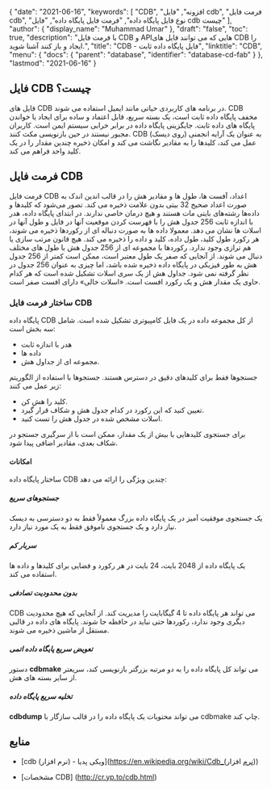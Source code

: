 {
  "date": "2021-06-16",
  "keywords": [
"CDB",
"افزونه",
"فایل cdb",
"فرمت فایل cdb",
"نوع فایل پایگاه داده",
"فرمت فایل پایگاه داده",
"فایل cdb چیست"
],
  "author": {
    "display_name": "Muhammad Umar"
},
  "draft": "false",
  "toc": true,
  "description": "با فرمت فایل CDB و APIهایی که می توانند فایل های CDB را ایجاد و باز کنند آشنا شوید.",
  "title": "CDB - فایل پایگاه داده ثابت",
  "linktitle": "CDB",
  "menu": {
    "docs": {
      "parent": "database",
      "identifier": "database-cd-fab"
}
},
  "lastmod": "2021-06-16"
}

## فایل CDB چیست؟
فایل های CDB در برنامه های کاربردی حیاتی مانند ایمیل استفاده می شوند. CDB مخفف پایگاه داده ثابت است، یک بسته سریع، قابل اعتماد و ساده برای ایجاد یا خواندن پایگاه های داده ثابت. جایگزینی پایگاه داده در برابر خرابی سیستم ایمن است. کاربران مجبور نیستند در حین بازنویسی مکث کنند. CDB به عنوان یک آرایه انجمنی (روی دیسک) عمل می کند، کلیدها را به مقادیر نگاشت می کند و امکان ذخیره چندین مقدار را در یک کلید واحد فراهم می کند.

## فرمت فایل CDB

فرمت فایل CDB اعداد، آفست ها، طول ها و مقادیر هش را در قالب اندین اندک به صورت اعداد صحیح 32 بیتی بدون علامت ذخیره می کند. تصور می‌شود که کلیدها و داده‌ها رشته‌های بایتی مات هستند و هیچ درمان خاصی ندارند. در ابتدای پایگاه داده، هدر با اندازه ثابت 256 جدول هش را با فهرست کردن موقعیت آنها در فایل و طول آنها در اسلات ها نشان می دهد. معمولا داده ها به صورت دنباله ای از رکوردها ذخیره می شوند، هر رکورد طول کلید، طول داده، کلید و داده را ذخیره می کند. هیچ قانون مرتب سازی یا هم ترازی وجود ندارد. رکوردها با مجموعه ای از 256 جدول هش با طول های مختلف دنبال می شوند. از آنجایی که صفر یک طول معتبر است، ممکن است کمتر از 256 جدول هش به طور فیزیکی در پایگاه داده ذخیره شده باشد، اما چیزی به عنوان 256 جدول در نظر گرفته نمی شود. جداول هش از یک سری اسلات تشکیل شده است که هر کدام حاوی یک مقدار هش و یک رکورد افست است. «اسلات خالی» دارای افست صفر است.

### ساختار فرمت فایل CDB

پایگاه داده CDB از کل مجموعه داده در یک فایل کامپیوتری تشکیل شده است. شامل سه بخش است:
- هدر با اندازه ثابت
- داده ها
- مجموعه ای از جداول هش.

جستجوها فقط برای کلیدهای دقیق در دسترس هستند. جستجوها با استفاده از الگوریتم زیر عمل می کنند:

- کلید را هش کن.
- تعیین کنید که این رکورد در کدام جدول هش و شکاف قرار گیرد.
- اسلات مشخص شده در جدول هش را تست کنید.

برای جستجوی کلیدهایی با بیش از یک مقدار، ممکن است با از سرگیری جستجو در شکاف بعدی، مقادیر اضافی پیدا شود.

#### امکانات

ساختار پایگاه داده CDB چندین ویژگی را ارائه می دهد:

##### جستجوهای سریع
یک جستجوی موفقیت آمیز در یک پایگاه داده بزرگ معمولاً فقط به دو دسترسی به دیسک نیاز دارد و یک جستجوی ناموفق فقط به یک مورد نیاز دارد.
##### سربار کم
یک پایگاه داده از 2048 بایت، 24 بایت در هر رکورد و فضایی برای کلیدها و داده ها استفاده می کند.
##### بدون محدودیت تصادفی
CDB می تواند هر پایگاه داده تا 4 گیگابایت را مدیریت کند. از آنجایی که هیچ محدودیت دیگری وجود ندارد، رکوردها حتی نباید در حافظه جا شوند. پایگاه های داده در قالبی مستقل از ماشین ذخیره می شوند.
##### تعویض سریع پایگاه داده اتمی
دستور **cdbmake** می تواند کل پایگاه داده را به دو مرتبه بزرگتر بازنویسی کند، سریعتر از سایر بسته های هش.
##### تخلیه سریع پایگاه داده
**cdbdump** می تواند محتویات یک پایگاه داده را در قالب سازگار با cdbmake چاپ کند.


## منابع ##

* [cdb (نرم افزار) - ویکی پدیا](https://en.wikipedia.org/wiki/Cdb_(نرم افزار))

* [مشخصات CDB] (http://cr.yp.to/cdb.html)



